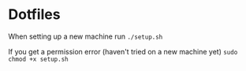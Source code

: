 # Dotfiles
When setting up a new machine run `./setup.sh`

If you get a permission error (haven't tried on a new machine yet) `sudo chmod +x setup.sh`
